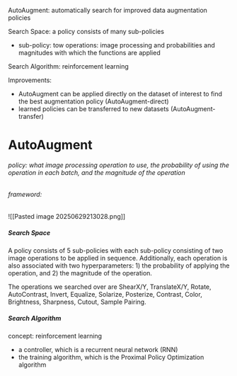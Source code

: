 AutoAugment: automatically search for improved data augmentation policies

Search Space: a policy consists of many sub-policies
+ sub-policy: tow operations: image processing and probabilities and magnitudes with which the functions are applied

Search Algorithm: reinforcement learning

Improvements:
+ AutoAugment can be applied directly on the dataset of interest to find the best augmentation policy (AutoAugment-direct)
+ learned policies can be transferred to new datasets (AutoAugment-transfer)

# AutoAugment
###### policy: what image processing operation to use, the probability of using the operation in each batch, and the magnitude of the operation
###### frameword:
![[Pasted image 20250629213028.png]]

##### Search Space
A policy consists of 5 sub-policies with each sub-policy consisting of two image operations to be applied in sequence. Additionally, each operation is also associated with two hyperparameters: 1) the probability of applying the operation, and 2) the magnitude of the operation.

The operations we searched over are ShearX/Y, TranslateX/Y, Rotate, AutoContrast, Invert, Equalize, Solarize, Posterize, Contrast, Color, Brightness, Sharpness, Cutout, Sample Pairing.

##### Search Algorithm
concept: reinforcement learning
 + a controller, which is a recurrent neural network (RNN)
 + the training algorithm, which is the Proximal Policy Optimization algorithm